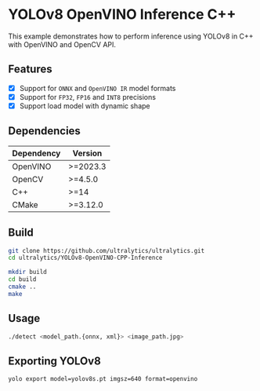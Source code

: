 # YOLOv8 OpenVINO Inference C++

This example demonstrates how to perform inference using YOLOv8 in C++ with OpenVINO and OpenCV API.

## Features

- [x] Support for `ONNX` and `OpenVINO IR` model formats
- [x] Support for `FP32`, `FP16` and `INT8` precisions
- [x] Support load model with dynamic shape

## Dependencies

| Dependency | Version  |
| ---------- | -------- |
| OpenVINO   | >=2023.3 |
| OpenCV     | >=4.5.0  |
| C++        | >=14     |
| CMake      | >=3.12.0 |

## Build

```bash
git clone https://github.com/ultralytics/ultralytics.git
cd ultralytics/YOLOv8-OpenVINO-CPP-Inference

mkdir build
cd build
cmake ..
make

```

## Usage

```bash
./detect <model_path.{onnx, xml}> <image_path.jpg>
```

## Exporting YOLOv8

```commandline
yolo export model=yolov8s.pt imgsz=640 format=openvino
```
